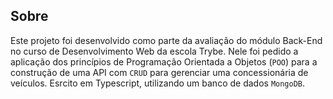 ## Sobre

Este projeto foi desenvolvido como parte da avaliação do módulo Back-End no curso de Desenvolvimento Web da escola Trybe. Nele foi pedido a aplicação dos princípios de Programação Orientada a Objetos (`POO`) para a construção de uma API com `CRUD` para gerenciar uma concessionária de veículos. Esrcito em Typescript, utilizando um banco de dados `MongoDB`.
